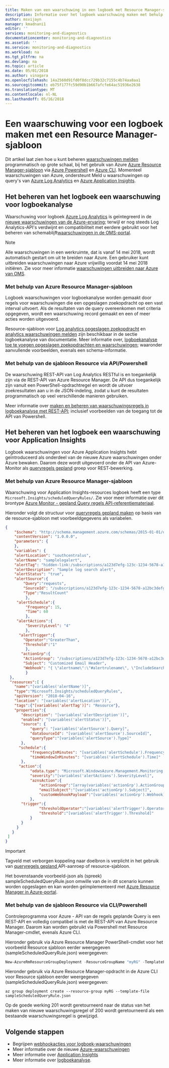 ```yaml
---
title: Maken van een waarschuwing in een logboek met Resource Manager-sjabloon | Microsoft Docs
description: Informatie over het logboek waarschuwing maken met behulp van een Azure Resource Manager-sjabloon en de API.
author: msvijayn
manager: kmadnani1
editor: ''
services: monitoring-and-diagnostics
documentationcenter: monitoring-and-diagnostics
ms.assetid: ''
ms.service: monitoring-and-diagnostics
ms.workload: na
ms.tgt_pltfrm: na
ms.devlang: na
ms.topic: article
ms.date: 05/01/2018
ms.author: vinagara
ms.openlocfilehash: 14a2560d91fd0f8dcc729b32c7155c4b74aa8aa1
ms.sourcegitcommit: eb75f177fc59d90b1b667afcfe64ac51936e2638
ms.translationtype: MT
ms.contentlocale: nl-NL
ms.lasthandoff: 05/16/2018
---
```

# <a name="create-a-log-alert-with-a-resource-manager-template"></a>Een waarschuwing voor een logboek maken met een Resource Manager-sjabloon
Dit artikel laat zien hoe u kunt beheren [waarschuwingen melden](monitor-alerts-unified-log.md) programmatisch op grote schaal, bij het gebruik van Azure [Azure Resource Manager-sjabloon](..//azure-resource-manager/resource-group-authoring-templates.md) via [Azure Powershell](../azure-resource-manager/resource-group-template-deploy.md) en [Azure CLI](../azure-resource-manager/resource-group-template-deploy-cli.md). Momenteel waarschuwingen van Azure, ondersteunt Meld u waarschuwingen op query's van [Azure Log Analytics](../log-analytics/log-analytics-tutorial-viewdata.md) en [Azure Application Insights](../application-insights/app-insights-analytics-tour.md).

## <a name="managing-log-alert-on-log-analytics"></a>Het beheren van het logboek een waarschuwing voor logboekanalyse
Waarschuwing voor logboek [Azure Log Analytics](../log-analytics/log-analytics-tutorial-viewdata.md) is geïntegreerd in de [nieuwe waarschuwingen van de Azure-ervaring](monitoring-overview-unified-alerts.md); terwijl er nog steeds Log Analytics-API's verdwijnt en compatibiliteit met eerdere gebruikt voor het beheren van schemablijft[waarschuwingen in de OMS-portal](..//log-analytics/log-analytics-alerts-creating.md).

> [!NOTE]
> Alle waarschuwingen in een werkruimte, dat is vanaf 14 mei 2018, wordt automatisch gestart om uit te breiden naar Azure. Een gebruiker kunt uitbreiden waarschuwingen naar Azure vrijwillig voordat 14 mei 2018 initiëren. Zie voor meer informatie [waarschuwingen uitbreiden naar Azure van OMS](monitoring-alerts-extend.md). 

### <a name="using-azure-resource-manager-template"></a>Met behulp van Azure Resource Manager-sjabloon
Logboek waarschuwingen voor logboekanalyse worden gemaakt door regels voor waarschuwingen die een opgeslagen zoekopdracht op een vast interval uitvoert. Als de resultaten van de query overeenkomen met criteria opgegeven, wordt een waarschuwing record gemaakt en een of meer acties worden uitgevoerd. 

Resource-sjabloon voor [Log analytics opgeslagen zoekopdracht](../log-analytics/log-analytics-log-searches.md) en [analytics waarschuwingen melden](../log-analytics/log-analytics-alerts.md) zijn beschikbaar in de sectie logboekanalyse van documentatie. Meer informatie over, [logboekanalyse toe te voegen opgeslagen zoekopdrachten en waarschuwingen](../operations-management-suite/operations-management-suite-solutions-resources-searches-alerts.md); waaronder aanvullende voorbeelden, evenals een schema-informatie.

### <a name="using-resource-template-via-apipowershell"></a>Met behulp van de sjabloon Resource via API/Powershell
De waarschuwing REST-API van Log Analytics RESTful is en toegankelijk zijn via de REST-API van Azure Resource Manager. De API dus toegankelijk zijn vanuit een PowerShell-opdrachtregel en wordt de uitvoer zoekresultaten aan u in de JSON-indeling, zodat u kunt de resultaten programmatisch op veel verschillende manieren gebruiken.

Meer informatie over [maken en beheren van waarschuwingsregels in logboekanalyse met REST-API](../log-analytics/log-analytics-api-alerts.md); inclusief voorbeelden van de toegang tot de API van Powershell.

## <a name="managing-log-alert-on-application-insights"></a>Het beheren van het logboek een waarschuwing voor Application Insights
Logboek waarschuwingen voor Azure Application Insights hebt geïntroduceerd als onderdeel van de nieuwe Azure waarschuwingen onder Azure bewaken. Daarom deze wordt uitgevoerd onder de API van Azure-Monitor als [queryregels gepland](https://docs.microsoft.com/en-us/rest/api/monitor/scheduledqueryrules/) groep voor REST-bewerking.

### <a name="using-azure-resource-manager-template"></a>Met behulp van Azure Resource Manager-sjabloon
Waarschuwing voor Application Insights-resources logboek heeft een type `Microsoft.Insights/scheduledQueryRules/`. Zie voor meer informatie over dit brontype [Azure Monitor - gepland Query regels API-referentiemateriaal](https://docs.microsoft.com/en-us/rest/api/monitor/scheduledqueryrules/).

Hieronder volgt de structuur voor [queryregels gepland maken](https://docs.microsoft.com/en-us/rest/api/monitor/scheduledqueryrules/createorupdate) op basis van de resource-sjabloon met voorbeeldgegevens als variabelen.

```json
{
    "$schema": "http://schema.management.azure.com/schemas/2015-01-01/deploymentTemplate.json#",
    "contentVersion": "1.0.0.0", 
    "parameters": {      
    },   
    "variables": {
    "alertLocation": "southcentralus",
    "alertName": "samplelogalert",
    "alertTag": "hidden-link:/subscriptions/a123d7efg-123c-1234-5678-a12bc3defgh4/resourceGroups/myRG/providers/microsoft.insights/components/sampleAIapplication",
    "alertDesription": "Sample log search alert",
    "alertStatus": "true",
    "alertSource":{
        "Query":"requests",
        "SourceId": "/subscriptions/a123d7efg-123c-1234-5678-a12bc3defgh4/resourceGroups/myRG/providers/microsoft.insights/components/sampleAIapplication",
        "Type":"ResultCount"
         },
     "alertSchedule":{
         "Frequency": 15,
         "Time": 60
         },
     "alertActions":{
         "SeverityLevel": "4"
         },
      "alertTrigger":{
        "Operator":"GreaterThan",
        "Threshold":"1"
         },
       "actionGrp":{
        "ActionGroup": "/subscriptions/a123d7efg-123c-1234-5678-a12bc3defgh4/resourceGroups/myRG/providers/microsoft.insights/actiongroups/sampleAG",
        "Subject": "Customized Email Header",
        "Webhook": "{ \"alertname\":\"#alertrulename\", \"IncludeSearchResults\":true }"           
         }
  },
  "resources":[ {
    "name":"[variables('alertName')]",
    "type":"Microsoft.Insights/scheduledQueryRules",
    "apiVersion": "2018-04-16",
    "location": "[variables('alertLocation')]",
    "tags":{"[variables('alertTag')]": "Resource"},
    "properties":{
       "description": "[variables('alertDesription')]",
       "enabled": "[variables('alertStatus')]",
       "source": {
           "query": "[variables('alertSource').Query]",
           "dataSourceId": "[variables('alertSource').SourceId]",
           "queryType":"[variables('alertSource').Type]"
       },
      "schedule":{
           "frequencyInMinutes": "[variables('alertSchedule').Frequency]",
           "timeWindowInMinutes": "[variables('alertSchedule').Time]"    
       },
      "action":{
           "odata.type": "Microsoft.WindowsAzure.Management.Monitoring.Alerts.Models.Microsoft.AppInsights.Nexus.DataContracts.Resources.ScheduledQueryRules.AlertingAction",
           "severity":"[variables('alertActions').SeverityLevel]",
           "aznsAction":{
               "actionGroup":"[array(variables('actionGrp').ActionGroup)]",
               "emailSubject":"[variables('actionGrp').Subject]",
               "customWebhookPayload":"[variables('actionGrp').Webhook]"
           },
       "trigger":{
               "thresholdOperator":"[variables('alertTrigger').Operator]",
               "threshold":"[variables('alertTrigger').Threshold]"
           }
       }
     }
   }
 ]
}
```
> [!IMPORTANT]
> Tagveld met verborgen koppeling naar doelbron is verplicht in het gebruik van [queryregels gepland ](https://docs.microsoft.com/en-us/rest/api/monitor/scheduledqueryrules/) API-aanroep of resource-sjabloon. 

Het bovenstaande voorbeeld-json als (spreek) sampleScheduledQueryRule.json omwille van de in dit scenario kunnen worden opgeslagen en kan worden geïmplementeerd met [Azure Resource Manager in Azure-portal](../azure-resource-manager/resource-group-template-deploy-portal.md#deploy-resources-from-custom-template).

### <a name="using-resource-template-via-clipowershell"></a>Met behulp van de sjabloon Resource via CLI/Powershell
Controleprogramma voor Azure - API van de regels geplande Query is een REST-API en volledig compatibel is met de REST-API van Azure Resource Manager. Daarom kan worden gebruikt via Powershell met Resource Manager-cmdlet, evenals Azure CLI.

Hieronder gebruik via Azure Resource Manager PowerShell-cmdlet voor het voorbeeld Resource sjabloon eerder weergegeven (sampleScheduledQueryRule.json) weergegeven:
```powershell
New-AzureRmResourceGroupDeployment -ResourceGroupName "myRG" -TemplateFile "D:\Azure\Templates\sampleScheduledQueryRule.json"
```
Hieronder gebruik via Azure Resource Manager-opdracht in de Azure CLI voor Resource sjabloon eerder weergegeven (sampleScheduledQueryRule.json) weergegeven:

```azurecli
az group deployment create --resource-group myRG --template-file sampleScheduledQueryRule.json
```
Op de goede werking 201 wordt geretourneerd naar de status van het maken van nieuwe waarschuwingsregel of 200 wordt geretourneerd als een bestaande waarschuwingsregel is gewijzigd.


## <a name="next-steps"></a>Volgende stappen
* Begrijpen [webhookacties voor logboek-waarschuwingen](monitor-alerts-unified-log-webhook.md)
* Meer informatie over de nieuwe [Azure-waarschuwingen](monitoring-overview-unified-alerts.md)
* Meer informatie over [Application Insights](../application-insights/app-insights-analytics.md)
* Meer informatie over [logboekanalyse](../log-analytics/log-analytics-overview.md).   
